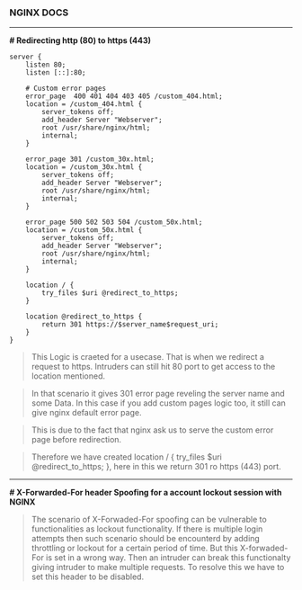 ### NGINX DOCS
---
**# Redirecting http (80) to https (443)**

    server {
        listen 80;
        listen [::]:80;

        # Custom error pages
        error_page  400 401 404 403 405 /custom_404.html;
        location = /custom_404.html {
            server_tokens off;
            add_header Server "Webserver";
            root /usr/share/nginx/html;
            internal;
        }

        error_page 301 /custom_30x.html;
        location = /custom_30x.html {
            server_tokens off;
            add_header Server "Webserver";
            root /usr/share/nginx/html;
            internal;
        }

        error_page 500 502 503 504 /custom_50x.html;
        location = /custom_50x.html {
            server_tokens off;
            add_header Server "Webserver";
            root /usr/share/nginx/html;
            internal;
        }

        location / {
            try_files $uri @redirect_to_https;
        }

        location @redirect_to_https {
            return 301 https://$server_name$request_uri;
        }
    }

> This Logic is craeted for a usecase. That is when we redirect a request to https. Intruders can still hit 80 port to get access to the location mentioned. 

> In that scenario it gives 301 error page reveling the server name and some Data. In this case if you add custom pages logic too, it still can give nginx default error page. 

> This is due to the fact that nginx ask us to serve the custom error page before redirection. 

> Therefore we have created location / { try_files $uri @redirect_to_https; }, here in this we return 301 ro https (443) port.

---

**# X-Forwarded-For header Spoofing for a account lockout session with NGINX**

> The scenario of X-Forwaded-For spoofing can be vulnerable to functionalities as lockout functionality. If there is multiple login attempts then such scenario should be encounterd by adding throttling or lockout for a certain period of time. But this X-forwaded-For is set in a wrong way. Then an intruder can break this functionalty giving intruder to make multiple requests.
> To resolve this we have to set this header to be disabled.

    